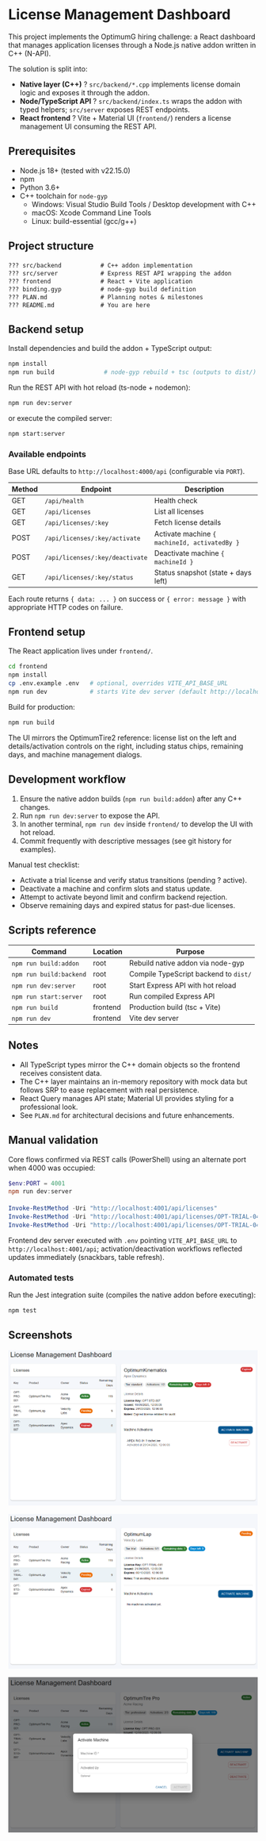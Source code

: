 # License Management Dashboard

This project implements the OptimumG hiring challenge: a React dashboard that manages application licenses through a Node.js native addon written in C++ (N-API).

The solution is split into:
- **Native layer (C++)** ? `src/backend/*.cpp` implements license domain logic and exposes it through the addon.
- **Node/TypeScript API** ? `src/backend/index.ts` wraps the addon with typed helpers; `src/server` exposes REST endpoints.
- **React frontend** ? Vite + Material UI (`frontend/`) renders a license management UI consuming the REST API.

## Prerequisites

- Node.js 18+ (tested with v22.15.0)
- npm
- Python 3.6+
- C++ toolchain for `node-gyp`
  - Windows: Visual Studio Build Tools / Desktop development with C++
  - macOS: Xcode Command Line Tools
  - Linux: build-essential (gcc/g++)

## Project structure

```
??? src/backend           # C++ addon implementation
??? src/server            # Express REST API wrapping the addon
??? frontend              # React + Vite application
??? binding.gyp           # node-gyp build definition
??? PLAN.md               # Planning notes & milestones
??? README.md             # You are here
```

## Backend setup

Install dependencies and build the addon + TypeScript output:

```bash
npm install
npm run build              # node-gyp rebuild + tsc (outputs to dist/)
```

Run the REST API with hot reload (ts-node + nodemon):

```bash
npm run dev:server
```

or execute the compiled server:

```bash
npm start:server
```

### Available endpoints

Base URL defaults to `http://localhost:4000/api` (configurable via `PORT`).

| Method | Endpoint                              | Description                            |
| ------ | ------------------------------------- | -------------------------------------- |
| GET    | `/api/health`                         | Health check                           |
| GET    | `/api/licenses`                       | List all licenses                      |
| GET    | `/api/licenses/:key`                  | Fetch license details                  |
| POST   | `/api/licenses/:key/activate`         | Activate machine `{ machineId, activatedBy }` |
| POST   | `/api/licenses/:key/deactivate`       | Deactivate machine `{ machineId }`     |
| GET    | `/api/licenses/:key/status`           | Status snapshot (state + days left)    |

Each route returns `{ data: ... }` on success or `{ error: message }` with appropriate HTTP codes on failure.

## Frontend setup

The React application lives under `frontend/`.

```bash
cd frontend
npm install
cp .env.example .env   # optional, overrides VITE_API_BASE_URL
npm run dev            # starts Vite dev server (default http://localhost:5173)
```

Build for production:

```bash
npm run build
```

The UI mirrors the OptimumTire2 reference: license list on the left and details/activation controls on the right, including status chips, remaining days, and machine management dialogs.

## Development workflow

1. Ensure the native addon builds (`npm run build:addon`) after any C++ changes.
2. Run `npm run dev:server` to expose the API.
3. In another terminal, `npm run dev` inside `frontend/` to develop the UI with hot reload.
4. Commit frequently with descriptive messages (see git history for examples).

Manual test checklist:
- Activate a trial license and verify status transitions (pending ? active).
- Deactivate a machine and confirm slots and status update.
- Attempt to activate beyond limit and confirm backend rejection.
- Observe remaining days and expired status for past-due licenses.

## Scripts reference

| Command | Location | Purpose |
| ------- | -------- | ------- |
| `npm run build:addon` | root | Rebuild native addon via node-gyp |
| `npm run build:backend` | root | Compile TypeScript backend to `dist/` |
| `npm run dev:server` | root | Start Express API with hot reload |
| `npm run start:server` | root | Run compiled Express API |
| `npm run build` | frontend | Production build (tsc + Vite) |
| `npm run dev` | frontend | Vite dev server |

## Notes

- All TypeScript types mirror the C++ domain objects so the frontend receives consistent data.
- The C++ layer maintains an in-memory repository with mock data but follows SRP to ease replacement with real persistence.
- React Query manages API state; Material UI provides styling for a professional look.
- See `PLAN.md` for architectural decisions and future enhancements.

## Manual validation

Core flows confirmed via REST calls (PowerShell) using an alternate port when 4000 was occupied:

```powershell
$env:PORT = 4001
npm run dev:server

Invoke-RestMethod -Uri "http://localhost:4001/api/licenses"
Invoke-RestMethod -Uri "http://localhost:4001/api/licenses/OPT-TRIAL-041/activate" -Method POST -Body '{"machineId":"QA-RIG-01","activatedBy":"qa"}' -ContentType 'application/json'
Invoke-RestMethod -Uri "http://localhost:4001/api/licenses/OPT-TRIAL-041/deactivate" -Method POST -Body '{"machineId":"QA-RIG-01"}' -ContentType 'application/json'
```

Frontend dev server executed with `.env` pointing `VITE_API_BASE_URL` to `http://localhost:4001/api`; activation/deactivation workflows reflected updates immediately (snackbars, table refresh).
### Automated tests

Run the Jest integration suite (compiles the native addon before executing):

```bash
npm test
```

## Screenshots

![Dashboard overview](./assets/dashboard-overview.png)

![Trial license detail](./assets/dashboard-trial.png)

![Activation modal](./assets/dashboard-activate-modal.png)
